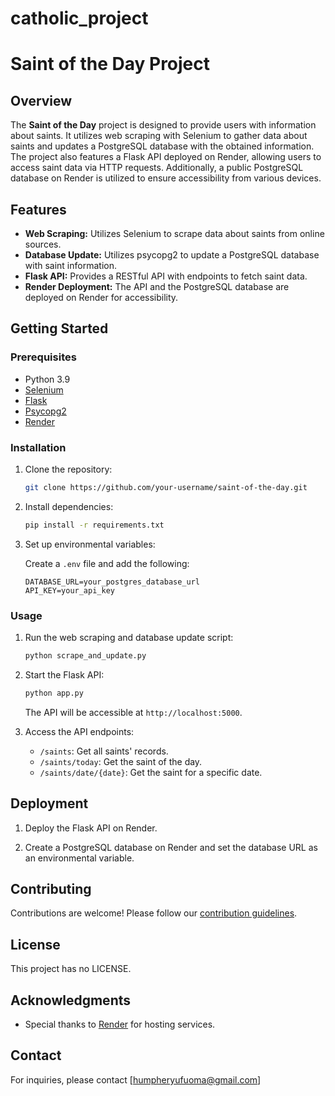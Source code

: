 # catholic_project


# Saint of the Day Project

## Overview

The **Saint of the Day** project is designed to provide users with information about saints. It utilizes web scraping with Selenium to gather data about saints and updates a PostgreSQL database with the obtained information. The project also features a Flask API deployed on Render, allowing users to access saint data via HTTP requests. Additionally, a public PostgreSQL database on Render is utilized to ensure accessibility from various devices.

## Features

- **Web Scraping:** Utilizes Selenium to scrape data about saints from online sources.
- **Database Update:** Utilizes psycopg2 to update a PostgreSQL database with saint information.
- **Flask API:** Provides a RESTful API with endpoints to fetch saint data.
- **Render Deployment:** The API and the PostgreSQL database are deployed on Render for accessibility.

## Getting Started

### Prerequisites

- Python 3.9
- [Selenium](https://selenium-python.readthedocs.io/)
- [Flask](https://flask.palletsprojects.com/)
- [Psycopg2](https://www.psycopg.org/)
- [Render](https://render.com/)

### Installation

1. Clone the repository:

   ```bash
   git clone https://github.com/your-username/saint-of-the-day.git
   ```

2. Install dependencies:

   ```bash
   pip install -r requirements.txt
   ```

3. Set up environmental variables:

   Create a `.env` file and add the following:

   ```env
   DATABASE_URL=your_postgres_database_url
   API_KEY=your_api_key
   ```

### Usage

1. Run the web scraping and database update script:

   ```bash
   python scrape_and_update.py
   ```

2. Start the Flask API:

   ```bash
   python app.py
   ```

   The API will be accessible at `http://localhost:5000`.

3. Access the API endpoints:

   - `/saints`: Get all saints' records.
   - `/saints/today`: Get the saint of the day.
   - `/saints/date/{date}`: Get the saint for a specific date.

## Deployment

1. Deploy the Flask API on Render.

2. Create a PostgreSQL database on Render and set the database URL as an environmental variable.

## Contributing

Contributions are welcome! Please follow our [contribution guidelines](CONTRIBUTING.md).

## License

This project has no LICENSE.

## Acknowledgments

- Special thanks to [Render](https://render.com/) for hosting services.

## Contact

For inquiries, please contact [humpheryufuoma@gmail.com]
